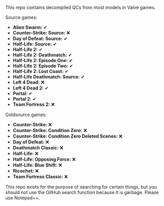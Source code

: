 This repo contains decompiled QCs from most models in Valve games.

Source games:

* **Alien Swarm:** ✔
* **Counter-Strike: Source:** ❌
* **Day of Defeat: Source:** ✔
* **Half-Life: Source:** ✔
* **Half-Life 2:** ✔
* **Half-Life 2: Deathmatch:** ✔
* **Half-Life 2: Episode One:** ✔
* **Half-Life 2: Episode Two:** ✔
* **Half-Life 2: Lost Coast:** ✔
* **Half-Life Deathmatch: Source:** ✔
* **Left 4 Dead:** ❌
* **Left 4 Dead 2:** ✔
* **Portal**: ✔
* **Portal 2**: ✔
* **Team Fortress 2:** ❌

Goldsource games:

* **Counter-Strike:** ❌
* **Counter-Strike: Condition Zero:** ❌
* **Counter-Strike: Condition Zero Deleted Scenes:** ❌
* **Day of Defeat:** ❌
* **Deathmatch Classic:** ❌
* **Half-Life:** ❌
* **Half-Life: Opposing Force:** ❌
* **Half-Life: Blue Shift:** ❌
* **Ricochet:** ❌
* **Team Fortress Classic:** ❌

This repo exists for the purpose of searching for certain things, but you should not use the GitHub search function because it is garbage. Please use Notepad++.
